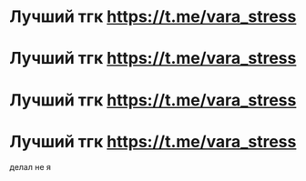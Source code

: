 # Лучший тгк https://t.me/vara_stress
# Лучший тгк https://t.me/vara_stress
# Лучший тгк https://t.me/vara_stress
# Лучший тгк https://t.me/vara_stress

делал не я 
